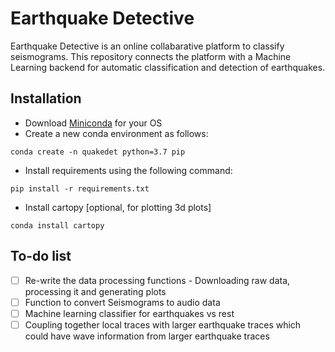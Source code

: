 # Earthquake Detective 
Earthquake Detective is an online collabarative platform to classify seismograms. This repository connects the platform with a Machine Learning backend for automatic classification and detection of earthquakes. 

## Installation 
* Download [Miniconda](https://docs.conda.io/en/latest/miniconda.html) for your OS 
* Create a new conda environment as follows: 
```
conda create -n quakedet python=3.7 pip
```
* Install requirements using the following command: 
```
pip install -r requirements.txt
```
* Install cartopy [optional, for plotting 3d plots] 
```
conda install cartopy 
```

## To-do list 
- [ ]  Re-write the data processing functions - Downloading raw data, processing it and generating plots 
- [ ]  Function to convert Seismograms to audio data 
- [ ]  Machine learning classifier for earthquakes vs rest 
- [ ]  Coupling together local traces with larger earthquake traces which could have wave information from larger earthquake traces 
